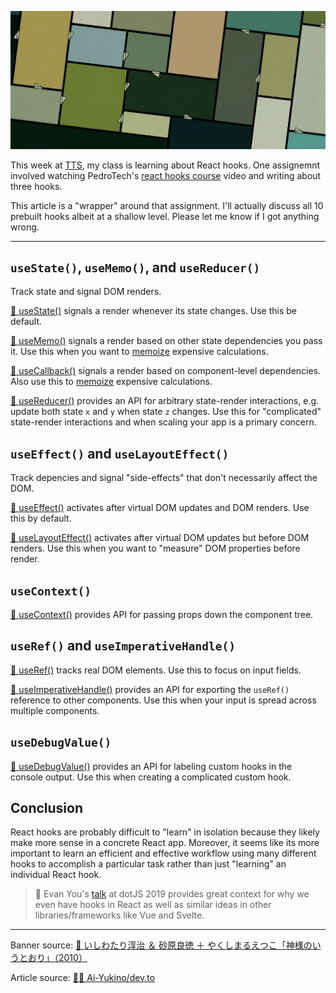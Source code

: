 ![Tatami-galaxy](fvFO4eLp7oc_1-19.png)

This week at [TTS](https://www.techtalentsouth.com/), my class is learning about React hooks. One assignemnt involved watching PedroTech's [react hooks course](https://www.youtube.com/watch?v=LlvBzyy-558) video and writing about three hooks.

This article is a "wrapper" around that assignment. I'll actually discuss all 10 prebuilt hooks albeit at a shallow level. Please let me know if I got anything wrong.

---

## `useState()`, `useMemo()`, and `useReducer()`

Track state and signal DOM renders.

[📝 useState()](https://reactjs.org/docs/hooks-reference.html#usestate) signals a render whenever its state changes. Use this be default.

[📝 useMemo()](https://reactjs.org/docs/hooks-reference.html#usememo) signals a render based on other state dependencies you pass it. Use this when you want to [memoize](https://en.wikipedia.org/wiki/Memoization) expensive calculations.

[📝 useCallback()](https://reactjs.org/docs/hooks-reference.html#usecallback) signals a render based on component-level dependencies. Also use this to [memoize](https://en.wikipedia.org/wiki/Memoization) expensive calculations.

[📝 useReducer()](https://reactjs.org/docs/hooks-reference.html#usereducer) provides an API for arbitrary state-render interactions, e.g. update both state `x` and `y` when state `z` changes. Use this for "complicated" state-render interactions and when scaling your app is a primary concern.

## `useEffect()` and `useLayoutEffect()`

Track depencies and signal "side-effects" that don't necessarily affect the DOM.

[📝 useEffect()](https://reactjs.org/docs/hooks-reference.html#useref) activates after virtual DOM updates and DOM renders. Use this by default.

[📝 useLayoutEffect()](https://reactjs.org/docs/hooks-reference.html#uselayouteffect) activates after virtual DOM updates but before DOM renders. Use this when you want to "measure" DOM properties before render.

## `useContext()`

[📝 useContext()](https://reactjs.org/docs/hooks-reference.html#usecontext) provides API for passing props down the component tree.

## `useRef()` and `useImperativeHandle()`

[📝 useRef()](https://reactjs.org/docs/hooks-reference.html#useref) tracks real DOM elements. Use this to focus on input fields.

[📝 useImperativeHandle()](https://reactjs.org/docs/hooks-reference.html#useimperativehandle) provides an API for exporting the `useRef()` reference to other components. Use this when your input is spread across multiple components.

## `useDebugValue()`

[📝 useDebugValue()](https://reactjs.org/docs/hooks-reference.html#usedebugvalue) provides an API for labeling custom hooks in the console output. Use this when creating a complicated custom hook.

## Conclusion

React hooks are probably difficult to "learn" in isolation because they likely make more sense in a concrete React app. Moreover, it seems like its more important to learn an efficient and effective workflow using many different hooks to accomplish a particular task rather than just "learning" an individual React hook.

> 📑 Evan You's [talk](https://www.youtube.com/watch?v=bOdfo5SmQc8) at dotJS 2019 provides great context for why we even have hooks in React as well as similar ideas in other libraries/frameworks like Vue and Svelte.

---

Banner source: [🎥 いしわたり淳治 ＆ 砂原良徳 ＋ やくしまるえつこ「神様のいうとおり」（2010）](https://www.youtube.com/watch?v=fvFO4eLp7oc&t=79s)

Article source: [🐙🐱 Ai-Yukino/dev.to](https://github.com/Ai-Yukino/dev.to/tree/main/10-21-21-Thursday/1)
